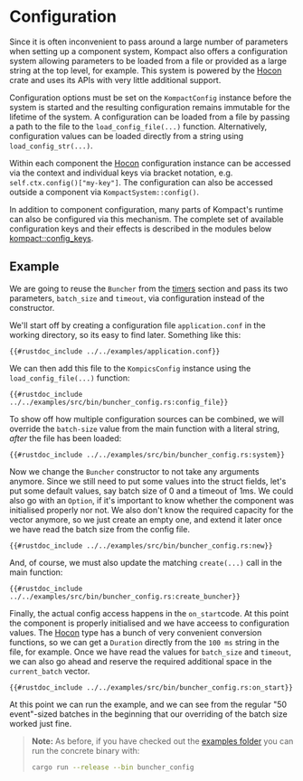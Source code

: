 # Configuration

Since it is often inconvenient to pass around a large number of parameters when setting up a component system, Kompact also offers a configuration system allowing parameters to be loaded from a file or provided as a large string at the top level, for example. This system is powered by the [Hocon](https://crates.io/crates/hocon) crate and uses its APIs with very little additional support. 

Configuration options must be set on the `KompactConfig` instance before the system is started and the resulting configuration remains immutable for the lifetime of the system. A configuration can be loaded from a file by passing a path to the file to the `load_config_file(...)` function. Alternatively, configuration values can be loaded directly from a string using `load_config_str(...)`.

Within each component the [Hocon](https://docs.rs/hocon/latest/hocon/enum.Hocon.html) configuration instance can be accessed via the context and individual keys via bracket notation, e.g. `self.ctx.config()["my-key"]`. The configuration can also be accessed outside a component via `KompactSystem::config()`.

In addition to component configuration, many parts of Kompact's runtime can also be configured via this mechanism. The complete set of available configuration keys and their effects is described in the modules below [kompact::config_keys](https://docs.rs/kompact/latest/kompact/config_keys/index.html).

## Example

We are going to reuse the `Buncher` from the [timers](timers.md) section and pass its two parameters, `batch_size` and `timeout`, via configuration instead of the constructor.

We'll start off by creating a configuration file `application.conf` in the working directory, so its easy to find later. Something like this:

```hocon
{{#rustdoc_include ../../examples/application.conf}}
```

We can then add this file to the `KompicsConfig` instance using the `load_config_file(...)` function: 

```rust,edition2018,no_run,noplaypen
{{#rustdoc_include ../../examples/src/bin/buncher_config.rs:config_file}}
```

To show off how multiple configuration sources can be combined, we will override the `batch-size` value from the main function with a literal string, *after* the file has been loaded:

```rust,edition2018,no_run,noplaypen
{{#rustdoc_include ../../examples/src/bin/buncher_config.rs:system}}
```

Now we change the `Buncher` constructor to not take any arguments anymore. Since we still need to put some values into the struct fields, let's put some default values, say batch size of 0 and a timeout of 1ms. We could also go with an `Option`, if it's important to know whether the component was initialised properly nor not. We also don't know the required capacity for the vector anymore, so we just create an empty one, and extend it later once we have read the batch size from the config file.

```rust,edition2018,no_run,noplaypen
{{#rustdoc_include ../../examples/src/bin/buncher_config.rs:new}}
```

And, of course, we must also update the matching `create(...)` call in the main function:

```rust,edition2018,no_run,noplaypen
{{#rustdoc_include ../../examples/src/bin/buncher_config.rs:create_buncher}}
```

Finally, the actual config access happens in the `on_start`code. At this point the component is properly initialised and we have acceess to configuration values. The [Hocon](https://docs.rs/hocon/latest/hocon/enum.Hocon.html) type has a bunch of very convenient conversion functions, so we can get a `Duration` directly from the `100 ms` string in the file, for example. Once we have read the values for `batch_size` and `timeout`, we can also go ahead and reserve the required additional space in the `current_batch` vector.

```rust,edition2018,no_run,noplaypen
{{#rustdoc_include ../../examples/src/bin/buncher_config.rs:on_start}}
```

At this point we can run the example, and we can see from the regular "50 event"-sized batches in the beginning that our overriding of the batch size worked just fine.

> **Note:** As before, if you have checked out the [examples folder](https://github.com/kompics/kompact/tree/master/docs/examples) you can run the concrete binary with:
> ```bash
> cargo run --release --bin buncher_config
> ```
